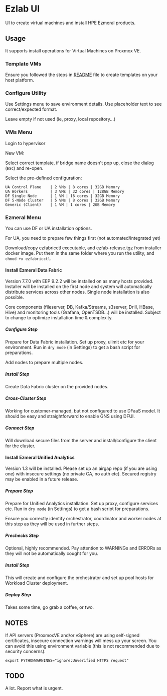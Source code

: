 # Ezlab UI

UI to create virtual machines and install HPE Ezmeral products.

## Usage

It supports install operations for Virtual Machines on Proxmox VE.


### Template VMs

Ensure you followed the steps in [README](README.md) file to create templates on your host platform.


### Configure Utility

Use Settings menu to save environment details. Use placeholder text to see correct/expected format.

Leave empty if not used (ie, proxy, local repository...)

### VMs Menu

Login to hypervisor

New VM:

Select correct template, if bridge name doesn't pop up, close the dialog (`ESC`) and re-open.

Select the pre-defined configuration:

    UA Control Plane    | 2 VMs | 8 cores | 32GB Memory
    UA Workers          | 3 VMs | 32 cores | 128GB Memory
    DF Single Node      | 1 VM | 16 cores | 32GB Memory
    DF 5-Node Cluster   | 5 VMs | 8 cores | 32GB Memory
    Generic (Client)    | 1 VM | 1 cores | 2GB Memory

### Ezmeral Menu

You can use DF or UA installation options.

For UA, you need to prepare few things first (not automated/integrated yet)

Download/copy ezfabricctl executable, and ezfab-release.tgz from installer docker image. Put them in the same folder where you run the utility, and `chmod +x ezfabricctl`.


#### Install Ezmeral Data Fabric

Version 7.7.0 with EEP 9.2.2 will be installed on as many hosts provided. Installer will be installed on the first node and system will automatically distribute services across other nodes. Single node installation is also possible.

Core components (fileserver, DB, Kafka/Streams, s3server, Drill, HBase, Hive) and monitoring tools (Grafana, OpenTSDB...) will be installed. Subject to change to optimize installation time & complexity.

##### Configure Step

Prepare for Data Fabric installation. Set up proxy, ulimit etc for your environment. Run in `dry mode` (in Settings) to get a bash script for preparations.

Add nodes to prepare multiple nodes.

##### Install Step

Create Data Fabric cluster on the provided nodes.

##### Cross-Cluster Step

Working for customer-managed, but not configured to use DFaaS model. It should be easy and straightforward to enable GNS using DFUI.

##### Connect Step

Will download secure files from the server and install/configure the client for the cluster.

#### Install Ezmeral Unified Analytics

Version 1.3 will be installed. Please set up an airgap repo (if you are using one) with insecure settings (no private CA, no auth etc). Secured registry may be enabled in a future release.


##### Prepare Step

Prepare for Unified Analytics installation. Set up proxy, configure services etc. Run in `dry mode` (in Settings) to get a bash script for preparations.

Ensure you correctly identify orchestrator, coordinator and worker nodes at this step as they will be used in further steps.

##### Prechecks Step

Optional, highly recommended. Pay attention to WARNINGs and ERRORs as they will not be automatically cought for you.

##### Install Step

This will create and configure the orchestrator and set up pool hosts for Workload Cluster deployment.

##### Deploy Step

Takes some time, go grab a coffee, or two.

## NOTES

If API servers (ProxmoxVE and/or vSphere) are using self-signed certificates, insecure connection warnings will mess up your screen. You can avoid this using environment variable (this is not recommended due to security concerns):

`export PYTHONWARNINGS="ignore:Unverified HTTPS request"`

## TODO

A lot. Report what is urgent.
